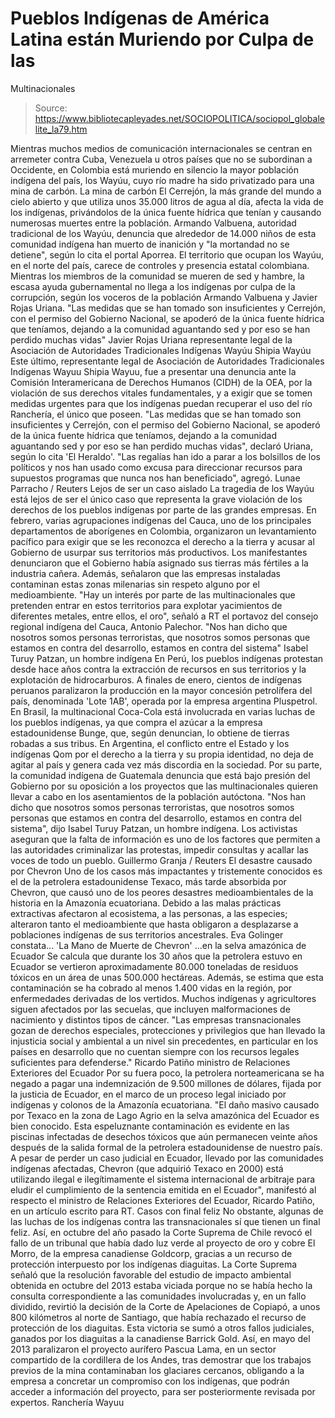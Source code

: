 # Pueblos Indígenas de América Latina están Muriendo por Culpa de las 
Multinacionales

> Source: https://www.bibliotecapleyades.net/SOCIOPOLITICA/sociopol_globalelite_la79.htm

Mientras muchos medios de
comunicación internacionales
se centran en arremeter contra
Cuba, Venezuela u otros países que no se subordinan
a Occidente,
en Colombia está muriendo en silencio
la mayor población
indígena del país, los Wayúu,
cuyo río madre ha sido privatizado
para una mina de carbón.
La mina de carbón El Cerrejón, la
más grande del mundo a cielo abierto y que utiliza unos 35.000
litros de agua al día, afecta la vida de los indígenas,
privándolos de la única fuente hídrica que tenían y causando
numerosas muertes entre la población.
Armando Valbuena, autoridad tradicional de los Wayúu, denuncia
que alrededor de 14.000 niños de esta comunidad indígena
han muerto de inanición y "la mortandad no se detiene",
según lo cita el portal
Aporrea.
El territorio que ocupan los Wayúu,
en el norte del país, carece de controles y presencia estatal
colombiana. Mientras los miembros de la comunidad se mueren de
sed y hambre, la escasa ayuda gubernamental no
llega a los indígenas por culpa de la corrupción,
según los voceros de la población Armando Valbuena y Javier
Rojas Uriana.
"Las medidas que se
han tomado son insuficientes y Cerrejón, con el permiso
del Gobierno Nacional, se apoderó de la única fuente
hídrica que teníamos, dejando a la comunidad aguantando
sed y por eso se han perdido muchas vidas"
Javier Rojas
Uriana
representante legal de la Asociación de
Autoridades Tradicionales Indígenas Wayúu Shipia Wayúu
Este último, representante legal de
Asociación de Autoridades Tradicionales Indígenas Wayuu Shipia
Wayuu, fue a presentar una denuncia ante la Comisión
Interamericana de Derechos Humanos (CIDH) de la OEA, por la
violación de sus derechos vitales fundamentales, y a exigir que
se tomen medidas urgentes para que los indígenas puedan
recuperar el uso del río Ranchería, el único que poseen.
"Las medidas que se han tomado
son insuficientes y Cerrejón, con el permiso del Gobierno
Nacional, se apoderó de la única fuente hídrica que teníamos,
dejando a la comunidad aguantando sed y por eso se han
perdido muchas vidas", declaró Uriana, según lo cita 'El
Heraldo'.
"Las regalías han ido a parar a
los bolsillos de los políticos y nos han usado como excusa
para direccionar recursos para supuestos programas que nunca
nos han beneficiado", agregó.
Lunae
Parracho / Reuters
Lejos de ser un caso
aislado
La tragedia de
los Wayúu está lejos
de ser el único caso que representa la grave violación de los
derechos de los pueblos indígenas por parte de las grandes
empresas.
En febrero, varias agrupaciones
indígenas del Cauca, uno de los principales departamentos de
aborígenes en Colombia, organizaron un levantamiento
pacífico para exigir que se les reconozca el derecho a la
tierra y acusar al Gobierno de usurpar sus territorios más
productivos.
Los manifestantes denunciaron que el
Gobierno había asignado sus tierras más fértiles a la
industria cañera.
Además, señalaron que las empresas
instaladas contaminan estas zonas milenarias sin respeto alguno
por el medioambiente.
"Hay un interés por parte de las
multinacionales que pretenden entrar en estos territorios
para explotar yacimientos de diferentes metales, entre ellos,
el oro", señaló a RT el portavoz del consejo regional
indígena del Cauca, Antonio Palechor.
"Nos han dicho que
nosotros somos personas terroristas, que nosotros somos
personas que estamos en contra del desarrollo, estamos
en contra del sistema"
Isabel Turuy
Patzan, un hombre indígena
En Perú, los pueblos indígenas
protestan desde hace años contra la extracción de recursos en
sus territorios y la explotación de hidrocarburos.
A finales de enero, cientos de
indígenas peruanos
paralizaron la producción en la mayor concesión petrolífera
del país, denominada 'Lote 1AB', operada por la empresa
argentina Pluspetrol.
En Brasil, la
multinacional
Coca-Cola está involucrada en varias luchas
de los pueblos indígenas, ya que compra el azúcar a la empresa
estadounidense Bunge, que, según denuncian, lo obtiene de
tierras robadas a sus tribus.
En Argentina, el conflicto entre el
Estado y los indígenas Qom por el derecho a la tierra y su
propia identidad, no deja de agitar al país y genera cada vez
más discordia en la sociedad.
Por su parte, la comunidad indígena
de Guatemala
denuncia
que está bajo presión del Gobierno
por su oposición a los proyectos que las multinacionales quieren
llevar a cabo en los asentamientos de la población autóctona.
"Nos han dicho que nosotros
somos personas terroristas, que nosotros somos personas que
estamos en contra del desarrollo, estamos en contra del
sistema", dijo Isabel Turuy Patzan, un hombre indígena.
Los activistas aseguran que la falta
de información es uno de los factores que permiten a las
autoridades criminalizar las protestas, impedir consultas y
acallar las voces de todo un pueblo.
Guillermo Granja / Reuters
El desastre causado
por Chevron
Uno de los casos más impactantes y
tristemente conocidos es el de la petrolera estadounidense
Texaco, más tarde absorbida por Chevron, que causó uno de los
peores desastres medioambientales de la historia
en la Amazonía
ecuatoriana.
Debido a las malas prácticas
extractivas afectaron al ecosistema, a las personas, a las
especies; alteraron tanto el medioambiente que hasta obligaron a
desplazarse a poblaciones indígenas de sus territorios
ancestrales.
Eva Golinger constata...
'La Mano de Muerte de Chevron'
...en la selva amazónica de Ecuador
Se calcula que durante los 30 años
que la petrolera estuvo en Ecuador se vertieron aproximadamente
80.000 toneladas de residuos tóxicos en un área de unas 500.000
hectáreas.
Además, se estima que esta contaminación se ha
cobrado al menos 1.400 vidas en la región, por enfermedades
derivadas de los vertidos.
Muchos indígenas y agricultores
siguen afectados por las secuelas, que incluyen malformaciones
de nacimiento y distintos tipos de cáncer.
"Las empresas
transnacionales gozan de derechos especiales,
protecciones y privilegios que han llevado la injusticia
social y ambiental a un nivel sin precedentes, en
particular en los países en desarrollo que no cuentan
siempre con los recursos legales suficientes para
defenderse."
Ricardo Patiño
ministro de Relaciones Exteriores del Ecuador
Por su fuera poco, la petrolera
norteamericana se ha negado a pagar una indemnización de 9.500
millones de dólares, fijada por la justicia de Ecuador, en el
marco de un proceso legal iniciado por indígenas y colonos de la
Amazonía ecuatoriana.
"El daño masivo causado por
Texaco en la zona de Lago Agrio en la selva amazónica del
Ecuador es bien conocido.
Esta espeluznante contaminación es
evidente en las piscinas infectadas de desechos tóxicos que
aún permanecen veinte años después de la salida formal de la
petrolera estadounidense de nuestro país.
A pesar de perder
un caso judicial en Ecuador, llevado por las comunidades
indígenas afectadas, Chevron (que adquirió Texaco en 2000)
está utilizando ilegal e ilegítimamente el sistema
internacional de arbitraje para eludir el cumplimiento de la
sentencia emitida en el Ecuador", manifestó al respecto el
ministro de Relaciones Exteriores del Ecuador, Ricardo
Patiño, en un artículo escrito para
RT.
Casos con final feliz
No obstante, algunas de las luchas
de los indígenas contra las transnacionales sí que tienen un
final feliz.
Así, en octubre del año pasado la Corte Suprema de
Chile revocó el fallo de un tribunal que había dado luz verde al
proyecto de oro y cobre El Morro, de la empresa canadiense
Goldcorp, gracias a un recurso de protección interpuesto por los
indígenas diaguitas.
La Corte Suprema señaló que la
resolución favorable del estudio de impacto ambiental obtenida
en octubre del 2013 estaba viciada porque no se había hecho la
consulta correspondiente a las comunidades involucradas y, en un
fallo dividido, revirtió la decisión de la Corte de Apelaciones
de Copiapó, a unos 800 kilómetros al norte de Santiago, que
había rechazado el recurso de protección de los diaguitas.
Esta victoria se sumó a otros fallos
judiciales, ganados por los diaguitas a la canadiense Barrick
Gold.
Así, en mayo del 2013 paralizaron el proyecto aurífero Pascua
Lama, en un sector compartido de la cordillera de los Andes,
tras demostrar que los trabajos previos de la mina contaminaban
los glaciares cercanos, obligando a la empresa a concretar un
compromiso con los indígenas, que podrán acceder a información
del proyecto, para ser posteriormente revisada por expertos.
Ranchería Wayuu
